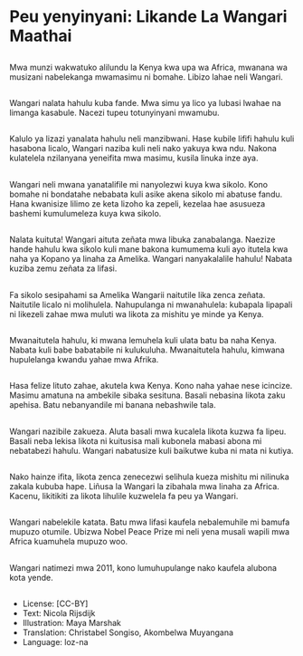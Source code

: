 # Peu yenyinyani: Likande La Wangari Maathai

##
Mwa munzi wakwatuko alilundu la Kenya kwa upa wa Africa, mwanana wa musizani nabelekanga mwamasimu ni bomahe. Libizo lahae neli Wangari.

##
Wangari nalata hahulu kuba fande. Mwa simu ya lico ya lubasi lwahae na limanga kasabule. Nacezi tupeu totunyinyani mwamubu.

##
Kalulo ya lizazi yanalata hahulu neli manzibwani. Hase kubile lififi hahulu kuli hasabona licalo, Wangari naziba kuli neli nako yakuya kwa ndu. Nakona kulatelela nzilanyana yeneifita mwa masimu, kusila linuka inze aya.

##
Wangari neli mwana yanatalifile mi nanyolezwi kuya kwa sikolo. Kono bomahe ni bondatahe nebabata kuli asike akena sikolo mi abatuse fandu. Hana kwanisize lilimo ze keta lizoho ka zepeli, kezelaa hae asusueza bashemi kumulumeleza kuya kwa sikolo.

##
Nalata kuituta! Wangari aituta zeñata mwa libuka zanabalanga. Naezize hande hahulu kwa sikolo kuli mane bakona kumumema kuli ayo itutela kwa naha ya Kopano ya linaha za Amelika. Wangari nanyakalalile hahulu! Nabata kuziba zemu zeñata za lifasi.

##
Fa sikolo sesipahami sa Amelika Wangarii naitutile lika zenca zeñata. Naitutile licalo ni molihulela. Nahupulanga ni mwanahulela: kubapala lipapali ni likezeli zahae mwa muluti wa likota za mishitu ye minde ya Kenya.

##
Mwanaitutela hahulu, ki mwana lemuhela kuli ulata batu ba naha Kenya. Nabata kuli babe babatabile ni kulukuluha. Mwanaitutela hahulu, kimwana hupulelanga kwandu yahae mwa Afrika.

##
Hasa felize lituto zahae, akutela kwa Kenya. Kono naha yahae nese icincize. Masimu amatuna na ambekile sibaka sesituna. Basali nebasina likota zaku apehisa. Batu nebanyandile mi banana nebashwile tala.

##
Wangari nazibile zakueza. Aluta basali mwa kucalela likota kuzwa fa lipeu. Basali neba lekisa likota ni kuitusisa mali kubonela mabasi abona mi nebatabezi hahulu. Wangari nabatusize kuli baikutwe kuba ni mata ni kutiya.

##
Nako hainze ifita, likota zenca zenecezwi selihula kueza mishitu mi nilinuka zakala kububa hape. Liñusa la Wangari la zibahala mwa linaha za Africa. Kacenu, likitikiti za likota lihulile kuzwelela fa peu ya Wangari.

##
Wangari nabelekile katata. Batu mwa lifasi kaufela nebalemuhile mi bamufa mupuzo otumile. Ubizwa Nobel Peace Prize mi neli yena musali wapili mwa Africa kuamuhela mupuzo woo.

##
Wangari natimezi mwa 2011, kono lumuhupulange nako kaufela alubona kota yende.

##
* License: [CC-BY]
* Text: Nicola Rijsdijk
* Illustration: Maya Marshak
* Translation: Christabel Songiso, Akombelwa Muyangana
* Language: loz-na
